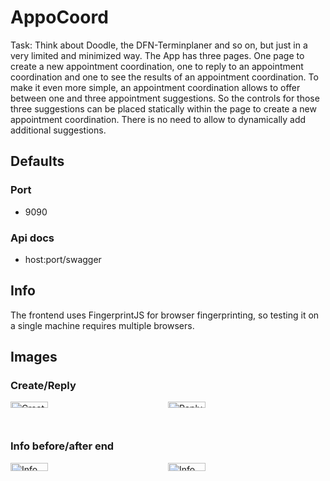 # AppoCoord

Task:
Think about Doodle, the DFN-Terminplaner and so on, but just in a very limited and minimized
way. The App has three pages. One page to create a new appointment coordination, one to reply to
an appointment coordination and one to see the results of an appointment coordination.
To make it even more simple, an appointment coordination allows to offer between one and three
appointment suggestions. So the controls for those three suggestions can be placed statically within
the page to create a new appointment coordination. There is no need to allow to dynamically add
additional suggestions.

## Defaults

### Port

- 9090

### Api docs

- host:port/swagger

## Info

The frontend uses FingerprintJS for browser fingerprinting, so testing it on a single machine requires multiple
browsers.

## Images

### Create/Reply
<div style="display: grid; grid-template-columns: repeat(2, 1fr); gap: 0;">
  <img src="https://github.com/user-attachments/assets/2efddfdb-9592-4852-90ad-17a182f544e1" style="width: 49%;" alt="Create">
  <img src="https://github.com/user-attachments/assets/438655b6-6fcd-404d-8b5e-6432c62c37f5" style="width: 49%;" alt="Reply">
</div>

### Info before/after end
<div style="display: grid; grid-template-columns: repeat(2, 1fr); gap: 0;">
  <img src="https://github.com/user-attachments/assets/6df6df3f-18f8-46d0-b031-2962a3b76121" style="width: 49%;" alt="Info before end">
  <img src="https://github.com/user-attachments/assets/23c91f6c-47a7-44f3-86cd-9ae8b86dcb70" style="width: 49%;" alt="Info">
</div>


